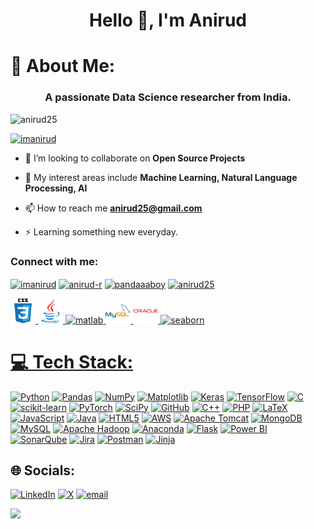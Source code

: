 <!--
**anirud25/anirud25** is a ✨ _special_ ✨ repository because its `README.md` (this file) appears on your GitHub profile.

Here are some ideas to get you started:

-  I’m currently working on ...
-  I’m currently learning ...
-  I’m looking to collaborate on ...
- 🤔 I’m looking for help with ...
- 💬 Ask me about ...
- 📫 How to reach me: ...
- 😄 Pronouns: ...
- ⚡ Fun fact: ...
-->

<h1 align="center">Hello 👋, I'm Anirud</h1>

# 💫 About Me:
<h3 align="center">A passionate Data Science researcher from India.</h3>

<p align="left"> <img src="https://komarev.com/ghpvc/?username=anirud25&label=Profile%20views&color=0e75b6&style=flat" alt="anirud25" /> </p>

<p align="left"> <a href="https://twitter.com/imanirud" target="blank"><img src="https://img.shields.io/twitter/follow/imanirud?logo=twitter&style=for-the-badge" alt="imanirud" /></a> </p>

- 👯 I’m looking to collaborate on **Open Source Projects**

- 🔭 My interest areas include **Machine Learning, Natural Language Processing, AI**

- 📫 How to reach me **anirud25@gmail.com**

- ⚡ Learning something new everyday. 

<h3 align="left">Connect with me:</h3>
<p align="left">
<a href="https://twitter.com/imanirud" target="blank"><img align="center" src="https://raw.githubusercontent.com/rahuldkjain/github-profile-readme-generator/master/src/images/icons/Social/twitter.svg" alt="imanirud" height="30" width="40" /></a>
<a href="https://linkedin.com/in/anirud-r" target="blank"><img align="center" src="https://raw.githubusercontent.com/rahuldkjain/github-profile-readme-generator/master/src/images/icons/Social/linked-in-alt.svg" alt="anirud-r" height="30" width="40" /></a>
<a href="https://kaggle.com/pandaaaboy" target="blank"><img align="center" src="https://raw.githubusercontent.com/rahuldkjain/github-profile-readme-generator/master/src/images/icons/Social/kaggle.svg" alt="pandaaaboy" height="30" width="40" /></a>
<a href="https://www.hackerrank.com/anirud25" target="blank"><img align="center" src="https://raw.githubusercontent.com/rahuldkjain/github-profile-readme-generator/master/src/images/icons/Social/hackerrank.svg" alt="anirud25" height="30" width="40" /></a>
</p>

<p align="left">  <a href="https://www.w3schools.com/css/" target="_blank" rel="noreferrer"> <img src="https://raw.githubusercontent.com/devicons/devicon/master/icons/css3/css3-original-wordmark.svg" alt="css3" width="40" height="40"/> </a>  <a href="https://www.java.com" target="_blank" rel="noreferrer"> <img src="https://raw.githubusercontent.com/devicons/devicon/master/icons/java/java-original.svg" alt="java" width="40" height="40"/> </a>  <a href="https://www.mathworks.com/" target="_blank" rel="noreferrer"> <img src="https://upload.wikimedia.org/wikipedia/commons/2/21/Matlab_Logo.png" alt="matlab" width="40" height="40"/> </a>  <a href="https://www.mysql.com/" target="_blank" rel="noreferrer"> <img src="https://raw.githubusercontent.com/devicons/devicon/master/icons/mysql/mysql-original-wordmark.svg" alt="mysql" width="40" height="40"/> </a> <a href="https://www.oracle.com/" target="_blank" rel="noreferrer"> <img src="https://raw.githubusercontent.com/devicons/devicon/master/icons/oracle/oracle-original.svg" alt="oracle" width="40" height="40"/> </a>  <a href="https://seaborn.pydata.org/" target="_blank" rel="noreferrer"> <img src="https://seaborn.pydata.org/_images/logo-mark-lightbg.svg" alt="seaborn" width="40" height="40"/>  </p>

# 💻 Tech Stack:
[![Python](https://img.shields.io/badge/Python-3670A0?style=flat&logo=python&logoColor=ffdd54)](https://www.python.org/)
[![Pandas](https://img.shields.io/badge/Pandas-150458?style=flat&logo=pandas&logoColor=white)](https://pandas.pydata.org/)
[![NumPy](https://img.shields.io/badge/NumPy-013243?style=flat&logo=numpy&logoColor=white)](https://numpy.org/)
[![Matplotlib](https://img.shields.io/badge/Matplotlib-ffffff?style=flat&logo=matplotlib&logoColor=black)](https://matplotlib.org/)
[![Keras](https://img.shields.io/badge/Keras-D00000?style=flat&logo=Keras&logoColor=white)](https://keras.io/)
[![TensorFlow](https://img.shields.io/badge/TensorFlow-FF6F00?style=flat&logo=TensorFlow&logoColor=white)](https://www.tensorflow.org/)
[![C](https://img.shields.io/badge/C-00599C?style=flat&logo=c&logoColor=white)](https://en.wikipedia.org/wiki/C_(programming_language))
[![scikit-learn](https://img.shields.io/badge/scikit--learn-F7931E?style=flat&logo=scikit-learn&logoColor=white)](https://scikit-learn.org/)
[![PyTorch](https://img.shields.io/badge/PyTorch-EE4C2C?style=flat&logo=PyTorch&logoColor=white)](https://pytorch.org/)
[![SciPy](https://img.shields.io/badge/SciPy-0C55A5?style=flat&logo=scipy&logoColor=white)](https://scipy.org/)
[![GitHub](https://img.shields.io/badge/GitHub-121011?style=flat&logo=github&logoColor=white)](https://github.com/)
[![C++](https://img.shields.io/badge/C++-00599C?style=flat&logo=c%2B%2B&logoColor=white)](https://isocpp.org/)
[![PHP](https://img.shields.io/badge/PHP-777BB4?style=flat&logo=php&logoColor=white)](https://www.php.net/)
[![LaTeX](https://img.shields.io/badge/LaTeX-008080?style=flat&logo=latex&logoColor=white)](https://www.latex-project.org/)
[![JavaScript](https://img.shields.io/badge/JavaScript-323330?style=flat&logo=javascript&logoColor=F7DF1E)](https://developer.mozilla.org/en-US/docs/Web/JavaScript)
[![Java](https://img.shields.io/badge/Java-ED8B00?style=flat&logo=openjdk&logoColor=white)](https://www.java.com/)
[![HTML5](https://img.shields.io/badge/HTML5-E34F26?style=flat&logo=html5&logoColor=white)](https://developer.mozilla.org/en-US/docs/Web/Guide/HTML/HTML5)
[![AWS](https://img.shields.io/badge/AWS-FF9900?style=flat&logo=amazon-aws&logoColor=white)](https://aws.amazon.com/)
[![Apache Tomcat](https://img.shields.io/badge/Apache%20Tomcat-F8DC75?style=flat&logo=apache-tomcat&logoColor=black)](http://tomcat.apache.org/)
[![MongoDB](https://img.shields.io/badge/MongoDB-4ea94b?style=flat&logo=mongodb&logoColor=white)](https://www.mongodb.com/)
[![MySQL](https://img.shields.io/badge/MySQL-4479A1?style=flat&logo=mysql&logoColor=white)](https://www.mysql.com/)
[![Apache Hadoop](https://img.shields.io/badge/Apache%20Hadoop-66CCFF?style=flat&logo=apachehadoop&logoColor=black)](https://hadoop.apache.org/)
[![Anaconda](https://img.shields.io/badge/Anaconda-44A833?style=flat&logo=anaconda&logoColor=white)](https://www.anaconda.com/)
[![Flask](https://img.shields.io/badge/Flask-000000?style=flat&logo=flask&logoColor=white)](https://flask.palletsprojects.com/)
[![Power BI](https://img.shields.io/badge/Power%20BI-F2C811?style=flat&logo=powerbi&logoColor=black)](https://powerbi.microsoft.com/)
[![SonarQube](https://img.shields.io/badge/SonarQube-000000?style=flat&logo=sonarqube&logoColor=4E9BCD)](https://www.sonarqube.org/)
[![Jira](https://img.shields.io/badge/Jira-0A0FFF?style=flat&logo=jira&logoColor=white)](https://www.atlassian.com/software/jira)
[![Postman](https://img.shields.io/badge/Postman-FF6C37?style=flat&logo=postman&logoColor=white)](https://www.postman.com/)
[![Jinja](https://img.shields.io/badge/Jinja-ffffff?style=flat&logo=jinja&logoColor=black)](https://jinja.palletsprojects.com/)



## 🌐 Socials:
[![LinkedIn](https://img.shields.io/badge/LinkedIn-%230077B5.svg?logo=linkedin&logoColor=white)](https://linkedin.com/in/anirud-r) [![X](https://img.shields.io/badge/X-black.svg?logo=X&logoColor=white)](https://x.com/@ImAnirud) [![email](https://img.shields.io/badge/Email-D14836?logo=gmail&logoColor=white)](mailto:anirud25@gmail.com) 

![](https://github-readme-stats.vercel.app/api/top-langs/?username=anirud25&theme=dark&hide_border=false&include_all_commits=true&count_private=true&layout=compact)


<!-- Proudly created with GPRM ( https://gprm.itsvg.in ) -->
